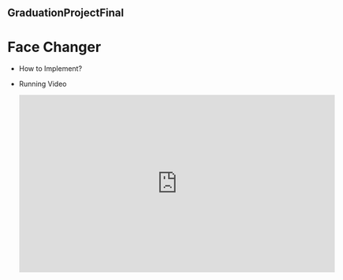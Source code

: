 ## GraduationProjectFinal

# Face Changer


* How to Implement?

* Running Video


  <iframe width="640" height="360" src="https://youtu.be/45nat4zeZWM" frameborder="0" gesture="media" allowfullscreen=""></iframe>
